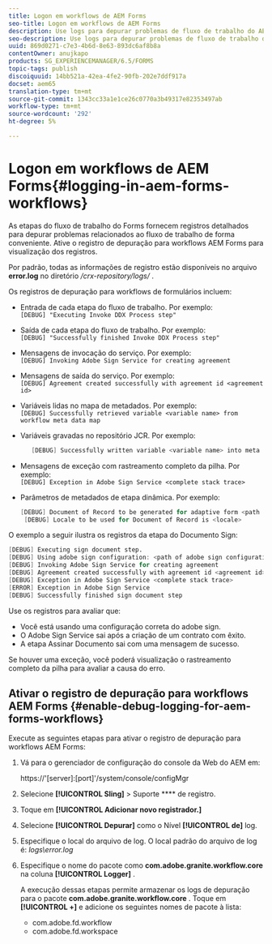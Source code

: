 ```yaml
---
title: Logon em workflows de AEM Forms
seo-title: Logon em workflows de AEM Forms
description: Use logs para depurar problemas de fluxo de trabalho do AEM Forms.
seo-description: Use logs para depurar problemas de fluxo de trabalho do AEM Forms.
uuid: 869d0271-c7e3-4b6d-8e63-893dc6af8b8a
contentOwner: anujkapo
products: SG_EXPERIENCEMANAGER/6.5/FORMS
topic-tags: publish
discoiquuid: 14bb521a-42ea-4fe2-90fb-202e7ddf917a
docset: aem65
translation-type: tm+mt
source-git-commit: 1343cc33a1e1ce26c0770a3b49317e82353497ab
workflow-type: tm+mt
source-wordcount: '292'
ht-degree: 5%

---
```



# Logon em workflows de AEM Forms{#logging-in-aem-forms-workflows}

As etapas do fluxo de trabalho do Forms fornecem registros detalhados para depurar problemas relacionados ao fluxo de trabalho de forma conveniente. Ative o registro de depuração para workflows AEM Forms para visualização dos registros.

Por padrão, todas as informações de registro estão disponíveis no arquivo **error.log** no diretório */crx-repository/logs/* .

Os registros de depuração para workflows de formulários incluem:

* Entrada de cada etapa do fluxo de trabalho. Por exemplo:\
   `[DEBUG] "Executing Invoke DDX Process step"`

* Saída de cada etapa do fluxo de trabalho. Por exemplo:\
   `[DEBUG] "Successfully finished Invoke DDX Process step"`

* Mensagens de invocação do serviço. Por exemplo:\
   `[DEBUG] Invoking Adobe Sign Service for creating agreement`

* Mensagens de saída do serviço. Por exemplo:\
   `[DEBUG] Agreement created successfully with agreement id <agreement id>`

* Variáveis lidas no mapa de metadados. Por exemplo:\
   `[DEBUG] Successfully retrieved variable <variable name> from workflow meta data map`

* Variáveis gravadas no repositório JCR. Por exemplo:

   ```verilog
      [DEBUG] Successfully written variable <variable name> into meta data node at <JCR path where meta data is being written>
   ```

* Mensagens de exceção com rastreamento completo da pilha. Por exemplo:\
   `[DEBUG] Exception in Adobe Sign Service <complete stack trace>`

* Parâmetros de metadados de etapa dinâmica. Por exemplo:

   ```verilog
   [DEBUG] Document of Record to be generated for adaptive form <path of adaptive form>
    [DEBUG] Locale to be used for Document of Record is <locale>
   ```

O exemplo a seguir ilustra os registros da etapa do Documento Sign:

```verilog
[DEBUG] Executing sign document step.
[DEBUG] Using adobe sign configuration: <path of adobe sign configuration>
[DEBUG] Invoking Adobe Sign Service for creating agreement
[DEBUG] Agreement created successfully with agreement id <agreement id>
[DEBUG] Exception in Adobe Sign Service <complete stack trace>
[ERROR] Exception in Adobe Sign Service
[DEBUG] Successfully finished sign document step
```

Use os registros para avaliar que:

* Você está usando uma configuração correta do adobe sign.
* O Adobe Sign Service sai após a criação de um contrato com êxito.
* A etapa Assinar Documento sai com uma mensagem de sucesso.

Se houver uma exceção, você poderá visualização o rastreamento completo da pilha para avaliar a causa do erro.

## Ativar o registro de depuração para workflows AEM Forms {#enable-debug-logging-for-aem-forms-workflows}

Execute as seguintes etapas para ativar o registro de depuração para workflows AEM Forms:

1. Vá para o gerenciador de configuração do console da Web do AEM em:

   https://&#39;[server]:[port]&#39;/system/console/configMgr

1. Selecione **[!UICONTROL Sling]** > Suporte **** de registro.
1. Toque em **[!UICONTROL Adicionar novo registrador.]**
1. Selecione **[!UICONTROL Depurar]** como o Nível **[!UICONTROL de]** log.
1. Especifique o local do arquivo de log. O local padrão do arquivo de log é: *logs\error.log*
1. Especifique o nome do pacote como **com.adobe.granite.workflow.core** na coluna **[!UICONTROL Logger]** .

   A execução dessas etapas permite armazenar os logs de depuração para o pacote **com.adobe.granite.workflow.core** . Toque em **[!UICONTROL +]** e adicione os seguintes nomes de pacote à lista:

   * com.adobe.fd.workflow
   * com.adobe.fd.workspace


